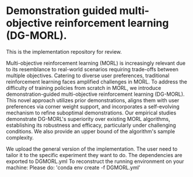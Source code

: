 # Demonstration guided multi-objective reinforcement learning (DG-MORL).
This is the implementation repository for review. 

Multi-objective reinforcement learning (MORL) is increasingly relevant due to its resemblance to real-world scenarios requiring trade-offs between multiple objectives. Catering to diverse user preferences, traditional reinforcement learning faces amplified challenges in MORL. To address the difficulty of training policies from scratch in MORL, we introduce demonstration-guided multi-objective reinforcement learning (DG-MORL). This novel approach utilizes prior demonstrations, aligns them with user preferences via corner weight support, and incorporates a self-evolving mechanism to refine suboptimal demonstrations. Our empirical studies demonstrate DG-MORL's superiority over existing MORL algorithms, establishing its robustness and efficacy, particularly under challenging conditions. We also provide an upper bound of the algorithm's sample complexity.

We upload the general version of the implementation. The user need to tailor it to the specific experiment they want to do. The dependencies are exported to DGMORL.yml
To reconstruct the running environment on your machine:
Please do:
'conda env create -f DGMORL.yml'
